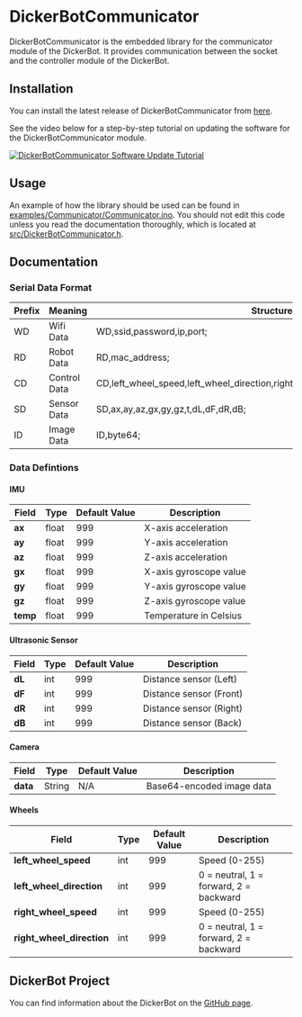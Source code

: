 # DickerBotCommunicator

DickerBotCommunicator is the embedded library for the communicator module of the DickerBot. It provides communication between the socket and the controller module of the DickerBot.

## Installation

You can install the latest release of DickerBotCommunicator from [here](https://github.com/keshavshankar08/DickerBot/releases). 

See the video below for a step-by-step tutorial on updating the software for the DickerBotCommunicator module.

[![DickerBotCommunicator Software Update Tutorial](https://img.youtube.com/vi/m8kM3JT4JY0/0.jpg)](https://www.youtube.com/watch?v=m8kM3JT4JY0)

## Usage

An example of how the library should be used can be found in [examples/Communicator/Communicator.ino](examples/Communicator/Communicator.ino). You should not edit this code unless you read the documentation thoroughly, which is located at [src/DickerBotCommunicator.h](src/DickerBotCommunicator.h).

## Documentation

### Serial Data Format
| Prefix | Meaning       | Structure                                |
|--------|---------------|------------------------------------------|
| WD     | Wifi Data     | WD,ssid,password,ip,port;               |
| RD     | Robot Data    | RD,mac_address;                         |
| CD     | Control Data  | CD,left_wheel_speed,left_wheel_direction,right_wheel_speed,right_wheel_direction;               |
| SD     | Sensor Data   | SD,ax,ay,az,gx,gy,gz,t,dL,dF,dR,dB;     |
| ID     | Image Data    | ID,byte64;                          |

### Data Defintions

#### IMU
| Field  | Type   | Default Value | Description          |
|--------|--------|---------------|----------------------|
| **ax** | float  | 999           | X-axis acceleration  |
| **ay** | float  | 999           | Y-axis acceleration  |
| **az** | float  | 999           | Z-axis acceleration  |
| **gx** | float  | 999           | X-axis gyroscope value  |
| **gy** | float  | 999           | Y-axis gyroscope value  |
| **gz** | float  | 999           | Z-axis gyroscope value  |
| **temp**    | float  | 999           | Temperature in Celsius     |

#### Ultrasonic Sensor
| Field  | Type   | Default Value | Description          |
|--------|--------|---------------|----------------------|
| **dL**      | int    | 999           | Distance sensor (Left)     |
| **dF**      | int    | 999           | Distance sensor (Front)    |
| **dR**      | int    | 999           | Distance sensor (Right)    |
| **dB**      | int    | 999           | Distance sensor (Back)     |

#### Camera
| Field       | Type   | Default Value | Description                          |
|-------------|--------|---------------|--------------------------------------|
| **data**    | String | N/A           | Base64-encoded image data            |

#### Wheels

| Field  | Type   | Default Value | Description          |
|-------------|--------|---------------|----------------------------|
| **left_wheel_speed**   | int    | 999           | Speed (0-255)              |
| **left_wheel_direction** | int  | 999           | 0 = neutral, 1 = forward, 2 = backward |
| **right_wheel_speed**   | int    | 999           | Speed (0-255)              |
| **right_wheel_direction** | int  | 999           | 0 = neutral, 1 = forward, 2 = backward |

## DickerBot Project

You can find information about the DickerBot on the [GitHub page](https://github.com/keshavshankar08/DickerBot/tree/main).